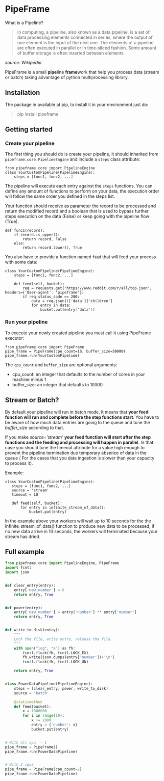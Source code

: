 # PipeFrame
What is a Pipeline? 

> In computing, a pipeline, also known as a data pipeline, is a set of data processing elements connected in series, where the output of one element is the input of the next one. The elements of a pipeline are often executed in parallel or in time-sliced fashion. Some amount of buffer storage is often inserted between elements.

_source: Wikipedia_

PipeFrame is a small **pipe**line **frame**work that help you process data (stream or batch) taking advantage of python multiprocessing library.

## Installation

The package in available at pip, to install it in your environment just do:

 > pip install pipeframe

## Getting started

### Create your pipeline
The first thing you should do is create your pipeline, it should inherited from `pipeframe.core.PipelineEngine`
and include a `steps` class attribute:

```python3
from pipeframe.core import PipelineEngine
class YourCustomPipeline(PipelineEngine):
    steps = [func1, func2, ...]
```

The pipeline will execute each entry against the `steps` functions. You can 
define any amount of functions to perform on your data, the execution order
will follow the same order you defined in the steps list.

Your function should receive as parameter the record to be processed and return
the modified record and a boolean that is used to bypass further steps execution
on the data (False) or keep going with the pipeline flow (True).

```python3
def func1(record):
    if record.is_upper():
        return record, False
    else:
        return record.lower(), True 
```

You also have to provide a function named `feed` that will feed your process with some data:

```python3
class YourCustomPipeline(PipelineEngine):
    steps = [func1, func2, ...]

    def feed(self, bucket):
        req = requests.get('https://www.reddit.com/r/all/top.json', headers={'User-agent': 'pipeframe'})
        if req.status_code == 200:
            data = req.json()['data']['children']
            for entry in data:
                bucket.put(entry['data'])
```

### Run your pipeline

To execute your newly created pipeline you must call it using PipeFrame executor:

```python3
from pipeframe.core import PipeFrame
pipe_frame = PipeFrame(cpu_count=16, buffer_size=50000)
pipe_frame.run(YourCustomPipeline)
```

The `cpu_count` and `buffer_size` are optional arguments:

 - cpu_count: an integer that defaults to the number of cores in your machine minus 1
 - buffer_size: an integer that defaults to 10000 
 
 ## Stream or Batch?
 
 By default your pipeline will run in batch mode, it means that **your feed function will run and complete before the step
 functions start**. You have to be aware of how much data entries are going to the queue and tune the _buffer_size_ 
 according to that.
 
 If you make _source='stream'_ **your feed function will start after the step functions and the feeding and processing
 will happen in parallel**. In that case you should tune the timeout attribute for a value high enough to prevent the
 pipeline termination due temporary absence of data in the queue ( For the cases that you data ingestion is slower than 
 your capacity to process it). 
 
 Example:
 
 ```python3
class YourCustomPipeline(PipelineEngine):
    steps = [func1, func2, ...]
    source = 'stream'
    timeout = 10 

    def feed(self, bucket):
        for entry in infinite_stream_of_data():
            bucket.put(entry)
```

In the example above your workers will wait up to 10 seconds for the the infinite_stream_of_data() function to produce 
new data to be processed, if no new data arrive in 10 seconds, the workers will terminated because your stream has dried.

## Full example

```python 
from pipeframe.core import PipelineEngine, PipeFrame
import fcntl
import json


def clear_entry(entry):
    entry['new_number'] = 0
    return entry, True


def power(entry):
    entry['new_number'] = entry['number'] ** entry['number']
    return entry, True


def write_to_disk(entry):
    """
    Lock the file, write entry, release the file.
    """
    with open("log", "a") as fh:
        fcntl.flock(fh, fcntl.LOCK_EX)
        fh.write(json.dumps(entry['number'])+'\n')
        fcntl.flock(fh, fcntl.LOCK_UN)

    return entry, True


class PowerDataPipeline(PipelineEngine):
    steps = [clear_entry, power, write_to_disk]
    source = 'batch'

    @staticmethod
    def feed(bucket):
        x = 1000000
        for i in range(10):
            x += 1000
            entry = {'number': x}
            bucket.put(entry)


# With all cpu  - 1
pipe_frame = PipeFrame()
pipe_frame.run(PowerDataPipeline)


# With 2 cpus
pipe_frame = PipeFrame(cpu_count=2)
pipe_frame.run(PowerDataPipeline)
```
